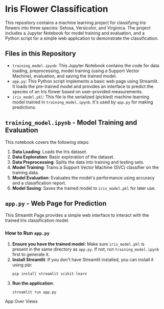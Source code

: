# Iris Flower Classification

This repository contains a machine learning project for classifying Iris flowers into three species: Setosa, Versicolor, and Virginica. The project includes a Jupyter Notebook for model training and evaluation, and a Python script for a simple web application to demonstrate the classification.

## Files in this Repository

- `training_model.ipynb`: This Jupyter Notebook contains the code for data loading, preprocessing, model training (using a Support Vector Machine), evaluation, and saving the trained model.
- `app.py`: This Python script implements a basic web page using Streamlit. It loads the pre-trained model and provides an interface to predict the species of an Iris flower based on user-provided measurements.
- `iris_model.pkl`: This file is the serialized (pickled) machine learning model trained in `training_model.ipynb`. It's used by `app.py` for making predictions.

## `training_model.ipynb` - Model Training and Evaluation

This notebook covers the following steps:

1.  **Data Loading**: Loads the Iris dataset.
2.  **Data Exploration**: Basic exploration of the dataset.
3.  **Data Preprocessing**: Splits the data into training and testing sets.
4.  **Model Training**: Trains a Support Vector Machine (SVC) classifier on the training data.
5.  **Model Evaluation**: Evaluates the model's performance using accuracy and a classification report.
6.  **Model Saving**: Saves the trained model to `iris_model.pkl` for later use.

## `app.py` - Web Page for Prediction

This Streamlit Page provides a simple web interface to interact with the trained Iris classification model.

### How to Run `app.py`

1.  **Ensure you have the trained model**: Make sure `iris_model.pkl` is present in the same directory as `app.py`. If not, run `training_model.ipynb` first to generate it.
2.  **Install Streamlit**: If you don't have Streamlit installed, you can install it using pip:
    ```bash
    pip install streamlit scikit-learn
    ```
3.  **Run the application**:
    ```bash
    streamlit run app.py
    ```

App Over Views
<img a='https://github.com/modiharsh23/Iris-flower-classification/blob/main/README.md?plain=1#:~:text=Screenshot%202025%2D09%2D-,17,-at%2012.12.55.png'>
<img a=''>
<img a=''>
<img a=''>
